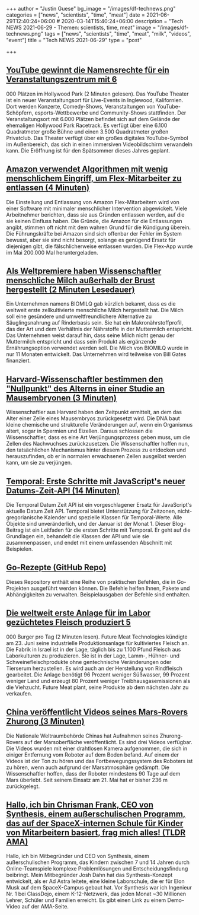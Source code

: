 +++
author = "Justin Guese"
bg_image = "/images/df-technews.png"
categories = ["news", "scientists", "time", "meat"]
date = 2021-06-29T12:40:24+06:00 # 2020-03-14T15:40:24+06:00
description = "Tech NEWS 2021-06-29 - Themen: scientists, time, meat"
image = "/images/df-technews.png"
tags = ["news", "scientists", "time", "meat", "milk", "videos", "event"]
title = "Tech NEWS 2021-06-29"
type = "post"

+++

## [YouTube gewinnt die Namensrechte für ein Veranstaltungszentrum mit 6](https://www.theverge.com/2021/6/28/22554487/youtube-theater-hollywood-park-live-events-google)

000 Plätzen im Hollywood Park (2 Minuten gelesen). Das YouTube Theater ist ein neuer Veranstaltungsort für Live-Events in Inglewood, Kalifornien. Dort werden Konzerte, Comedy-Shows, Veranstaltungen von YouTube-Schöpfern, esports-Wettbewerbe und Community-Shows stattfinden. Der Veranstaltungsort mit 6.000 Plätzen befindet sich auf dem Gelände der ehemaligen Hollywood Park Racetrack. Es verfügt über eine 6.100 Quadratmeter große Bühne und einen 3.500 Quadratmeter großen Privatclub. Das Theater verfügt über ein großes digitales YouTube-Symbol im Außenbereich, das sich in einen immersiven Videobildschirm verwandeln kann. Die Eröffnung ist für den Spätsommer dieses Jahres geplant.

## [Amazon verwendet Algorithmen mit wenig menschlichem Eingriff, um Flex-Mitarbeiter zu entlassen (4 Minuten)](https://arstechnica.com/tech-policy/2021/06/amazon-is-firing-flex-workers-using-algorithms-with-little-human-intervention/)

 Die Einstellung und Entlassung von Amazon Flex-Mitarbeitern wird von einer Software mit minimaler menschlicher Intervention abgewickelt. Viele Arbeitnehmer berichten, dass sie aus Gründen entlassen werden, auf die sie keinen Einfluss haben. Die Gründe, die Amazon für die Entlassungen angibt, stimmen oft nicht mit dem wahren Grund für die Kündigung überein. Die Führungskräfte bei Amazon sind sich offenbar der Fehler im System bewusst, aber sie sind nicht besorgt, solange es genügend Ersatz für diejenigen gibt, die fälschlicherweise entlassen wurden. Die Flex-App wurde im Mai 200.000 Mal heruntergeladen.

## [Als Weltpremiere haben Wissenschaftler menschliche Milch außerhalb der Brust hergestellt (2 Minuten Lesedauer)](https://interestingengineering.com/in-a-world-first-scientists-made-human-milk-outside-of-the-breast)

 Ein Unternehmen namens BIOMILQ gab kürzlich bekannt, dass es die weltweit erste zellkultivierte menschliche Milch hergestellt hat. Die Milch soll eine gesündere und umweltfreundlichere Alternative zu Säuglingsnahrung auf Rinderbasis sein. Sie hat ein Makronährstoffprofil, das der Art und dem Verhältnis der Nährstoffe in der Muttermilch entspricht. Das Unternehmen weist darauf hin, dass seine Milch nicht genau der Muttermilch entspricht und dass sein Produkt als ergänzende Ernährungsoption verwendet werden soll. Die Milch von BIOMILQ wurde in nur 11 Monaten entwickelt. Das Unternehmen wird teilweise von Bill Gates finanziert.

## [Harvard-Wissenschaftler bestimmen den "Nullpunkt" des Alterns in einer Studie an Mausembryonen (3 Minuten)](https://singularityhub.com/2021/06/28/harvard-scientists-pinpoint-ground-zero-of-aging-in-mouse-embryo-study/)

 Wissenschaftler aus Harvard haben den Zeitpunkt ermittelt, an dem das Alter einer Zelle eines Mausembryos zurückgesetzt wird. Die DNA baut kleine chemische und strukturelle Veränderungen auf, wenn ein Organismus altert, sogar in Spermien und Eizellen. Daraus schlossen die Wissenschaftler, dass es eine Art Verjüngungsprozess geben muss, um die Zellen des Nachwuchses zurückzusetzen. Die Wissenschaftler hoffen nun, den tatsächlichen Mechanismus hinter diesem Prozess zu entdecken und herauszufinden, ob er in normalen erwachsenen Zellen ausgelöst werden kann, um sie zu verjüngen.

## [Temporal: Erste Schritte mit JavaScript's neuer Datums-Zeit-API (14 Minuten)](https://2ality.com/2021/06/temporal-api.html)

 Die Temporal Datum Zeit API ist ein vorgeschlagener Ersatz für JavaScript's aktuelle Datum Zeit API. Temporal bietet Unterstützung für Zeitzonen, nicht-gregorianische Kalender und spezielle Klassen für Temporal-Werte. Alle Objekte sind unveränderlich, und der Januar ist der Monat 1. Dieser Blog-Beitrag ist ein Leitfaden für die ersten Schritte mit Temporal. Er geht auf die Grundlagen ein, behandelt die Klassen der API und wie sie zusammenpassen, und endet mit einem umfassenden Abschnitt mit Beispielen.

## [Go-Rezepte (GitHub Repo)](https://github.com/nikolaydubina/go-recipes)

 Dieses Repository enthält eine Reihe von praktischen Befehlen, die in Go-Projekten ausgeführt werden können. Die Befehle helfen Ihnen, Pakete und Abhängigkeiten zu verwalten. Beispielausgaben der Befehle sind enthalten.

## [Die weltweit erste Anlage für im Labor gezüchtetes Fleisch produziert 5](https://www.slashgear.com/worlds-first-lab-grown-meat-facility-pumps-out-5000-burgers-per-day-25680053/)

000 Burger pro Tag (2 Minuten lesen). Future Meat Technologies kündigte am 23. Juni seine industrielle Produktionsanlage für kultiviertes Fleisch an. Die Fabrik in Israel ist in der Lage, täglich bis zu 1.100 Pfund Fleisch aus Laborkulturen zu produzieren. Sie ist in der Lage, Lamm-, Hühner- und Schweinefleischprodukte ohne gentechnische Veränderungen oder Tierserum herzustellen. Es wird auch an der Herstellung von Rindfleisch gearbeitet. Die Anlage benötigt 96 Prozent weniger Süßwasser, 99 Prozent weniger Land und erzeugt 80 Prozent weniger Treibhausgasemissionen als die Viehzucht. Future Meat plant, seine Produkte ab dem nächsten Jahr zu verkaufen.

## [China veröffentlicht Videos seines Mars-Rovers Zhurong (3 Minuten)](https://www.bbc.com/news/science-environment-57628653)

 Die Nationale Weltraumbehörde Chinas hat Aufnahmen seines Zhurong-Rovers auf der Marsoberfläche veröffentlicht. Es sind drei Videos verfügbar. Die Videos wurden mit einer drahtlosen Kamera aufgenommen, die sich in einiger Entfernung vom Roboter auf dem Boden befand. Auf einem der Videos ist der Ton zu hören und das Fortbewegungssystem des Roboters ist zu hören, wenn auch aufgrund der Marsatmosphäre gedämpft. Die Wissenschaftler hoffen, dass der Roboter mindestens 90 Tage auf dem Mars überlebt. Seit seinem Einsatz am 21. Mai hat er bisher 236 m zurückgelegt.

## [Hallo, ich bin Chrisman Frank, CEO von Synthesis, einem außerschulischen Programm, das auf der SpaceX-internen Schule für Kinder von Mitarbeitern basiert, frag mich alles! (TLDR AMA)](https://tldr.tech/token/6c3ef825381ee396191f77cb92dd1969?redirect=https%3A%2F%2Ftldr.tech%2Fama%2Fchrisman-frank/1/0100017a573ed9ec-a11d01d6-4114-42ac-adf8-464923aad26c-000000/5QnCOgRFkmXINU9uOKPXR5XxOIKaHxEtGRD8V1bcNaw=203)

 Hallo, ich bin Mitbegründer und CEO von Synthesis, einem außerschulischen Programm, das Kindern zwischen 7 und 14 Jahren durch Online-Teamspiele komplexe Problemlösungen und Entscheidungsfindung beibringt. Mein Mitbegründer Josh Dahn hat das Synthesis-Konzept entwickelt, als er Ad Astra leitete, eine kleine Laborschule, die er für Elon Musk auf dem SpaceX-Campus gebaut hat. Vor Synthesis war ich Ingenieur Nr. 1 bei ClassDojo, einem K-12-Netzwerk, das jeden Monat ~30 Millionen Lehrer, Schüler und Familien erreicht. Es gibt einen Link zu einem Demo-Video auf der AMA-Seite.

